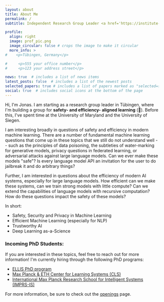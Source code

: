 ```yaml
---
layout: about
title: About Me
permalink: /
subtitle: Independent Research Group Leader <a href='https://institute-tue.ellis.eu/'>ELLIS Institute</a> &  <a href='https://is.mpg.de/'>MPI-IS</a> # Address. Contacts. Moto. Etc.

profile:
  align: right
  image: prof_pic.png
  image_circular: false # crops the image to make it circular
  more_info: >
#    <p>Tübingen, Germany</p>

#     <p>555 your office number</p>
#     <p>123 your address street</p>

news: true  # includes a list of news items
latest_posts: false  # includes a list of the newest posts
selected_papers: true # includes a list of papers marked as "selected={true}"
social: true  # includes social icons at the bottom of the page
---
```


Hi, I'm Jonas. I am starting as a research group leader in Tübingen, where I'm building a group for **safety- and efficiency- aligned learning** (🦭). Before this, I've spent time at the University of Maryland and the University of Siegen.

I am interesting broadly in questions of safety and efficiency in modern machine learning. There are a number of fundamental machine learning questions that come up in these  topics
that we still do not understand well -- such as the principles of data poisoning, the subtleties of water-marking for generative models,
privacy questions in federated learning, or adversarial attacks against large language models. Can we ever make these models "safe"? Is every language model API an invitation for the user to
do jailbreak it and do arbitrary things?

Further, I am interested in questions about the efficiency of modern AI systems, especially for large language models. How efficient can we make these systems,
can we train strong models with little compute? Can we extend the capabilities of language models with recursive computation? How do these questions impact the safety of these models?


In short:
* Safety, Security and Privacy in Machine Learning
* Efficient Machine Learning (especially for NLP)
* Trustworthy AI
* Deep Learning as-a-Science


###  Incoming PhD Students:

If you are interested in these topics, feel free to reach out for more information! I'm currently hiring through the following PhD programs:
* [ELLIS PhD program](https://ellis.eu/phd-postdoc)
* [Max Planck & ETH Center for Learning Systems (CLS)](https://learning-systems.org/)
* [International Max Planck Research School for Intelligent Systems (IMPRS-IS)](https://imprs.is.mpg.de/)

For more information, be sure to check out the [openings](openings) page.
